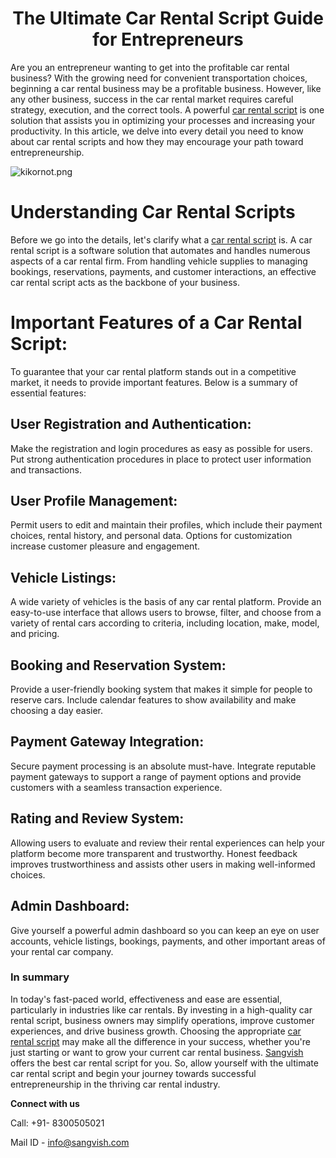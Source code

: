 <h1 align="center">The Ultimate Car Rental Script Guide for Entrepreneurs</h1>

Are you an entrepreneur wanting to get into the profitable car rental business? With the growing need for convenient transportation choices, beginning a car rental business may be a profitable business. However, like any other business, success in the car rental market requires careful strategy, execution, and the correct tools. A powerful [car rental script](https://sangvish.com/car-rental-script/) is one solution that assists you in optimizing your processes and increasing your productivity. In this article, we delve into every detail you need to know about car rental scripts and how they may encourage your path toward entrepreneurship.

<div class="Box-sc-g0xbh4-0 iIZCet"><img alt="kikornot.png" src="https://github.com/sangvishtechnologies/uber-for-laundry/assets/161323540/ececedc8-765d-4e50-8ac3-51f70c0bc41c?raw=true" data-hpc="true" class="Box-sc-g0xbh4-0 kzRgrI"></div>


# Understanding Car Rental Scripts
Before we go into the details, let's clarify what a [car rental script](https://sangvish.com/car-rental-script/) is. A car rental script is a software solution that automates and handles numerous aspects of a car rental firm. From handling vehicle supplies to managing bookings, reservations, payments, and customer interactions, an effective car rental script acts as the backbone of your business.
# Important Features of a Car Rental Script:
To guarantee that your car rental platform stands out in a competitive market, it needs to provide important features. Below is a summary of essential features:
## User Registration and Authentication:
Make the registration and login procedures as easy as possible for users. Put strong authentication procedures in place to protect user information and transactions.
## User Profile Management:
Permit users to edit and maintain their profiles, which include their payment choices, rental history, and personal data. Options for customization increase customer pleasure and engagement.
## Vehicle Listings:
A wide variety of vehicles is the basis of any car rental platform. Provide an easy-to-use interface that allows users to browse, filter, and choose from a variety of rental cars according to criteria, including location, make, model, and pricing.
## Booking and Reservation System:
Provide a user-friendly booking system that makes it simple for people to reserve cars. Include calendar features to show availability and make choosing a day easier.
## Payment Gateway Integration:
Secure payment processing is an absolute must-have. Integrate reputable payment gateways to support a range of payment options and provide customers with a seamless transaction experience.
## Rating and Review System:
Allowing users to evaluate and review their rental experiences can help your platform become more transparent and trustworthy. Honest feedback improves trustworthiness and assists other users in making well-informed choices.
## Admin Dashboard:
Give yourself a powerful admin dashboard so you can keep an eye on user accounts, vehicle listings, bookings, payments, and other important areas of your rental car company.
### In summary
In today's fast-paced world, effectiveness and ease are essential, particularly in industries like car rentals. By investing in a high-quality car rental script, business owners may simplify operations, improve customer experiences, and drive business growth. Choosing the appropriate [car rental script](https://sangvish.com/car-rental-script/) may make all the difference in your success, whether you're just starting or want to grow your current car rental business. [Sangvish](https://sangvish.com/) offers the best car rental script for you. So, allow yourself with the ultimate car rental script and begin your journey towards successful entrepreneurship in the thriving car rental industry.

**Connect with us**

Call: +91- 8300505021

Mail ID - [info@sangvish.com](mailto:info@sangvish.com)

